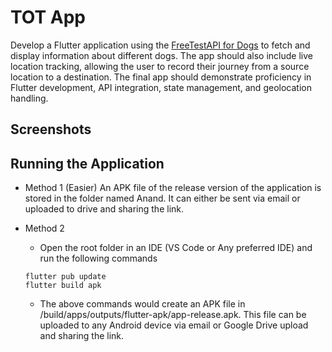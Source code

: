 # TOT App

Develop a Flutter application using the [FreeTestAPI for Dogs](https://freetestapi.com/apis/dogs) to fetch and display information about different dogs. The app should also include live location tracking, allowing the user to record their journey from a source location to a destination. The final app should demonstrate proficiency in Flutter development, API integration, state management, and geolocation handling.

## Screenshots


## Running the Application
- Method 1 (Easier)
    An APK file of the release version of the application is stored in the folder named Anand. It can either be sent via email or uploaded to drive and sharing the link.

- Method 2 
    - Open the root folder in an IDE (VS Code or Any preferred IDE) and run the following commands
    ```
    flutter pub update
    flutter build apk
    ```
    - The above commands would create an APK file in /build/apps/outputs/flutter-apk/app-release.apk. This file can be uploaded to any Android device via email or Google Drive upload and sharing the link.
